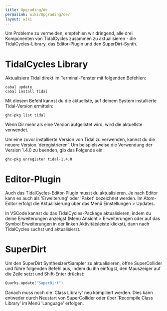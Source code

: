 ```yaml
---
title: Upgrading/de
permalink: wiki/Upgrading/de/
layout: wiki
---
```


<languages/>

Um Probleme zu vermeiden, empfehlen wir dringend, alle drei Komponenten
von TidalCycles zusammen zu aktualisieren - die TidalCycles-Library, das
Editor-Plugin und den SuperDirt-Synth.

# TidalCycles Library

Aktualisiere Tidal direkt im Terminal-Fenster mit folgenden Befehlen:

``` shell
cabal update
cabal install tidal
```

Mit diesem Befehl kannst du die aktuellste, auf deinem System
installierte Tidal-Version ermitteln:

    ghc-pkg list tidal

Wenn Dir mehr als eine Version aufgelistet wird, wird die aktuellste
verwendet.

Um eine zuvor installierte Version von Tidal zu verwenden, kannst du die
neuere Version 'deregistrieren'. Um beispielsweise die Verwendung der
Version 1.4.0 zu beenden, gib das Folgende ein:

    ghc-pkg unregister tidal-1.4.0

# Editor-Plugin

Auch das TidalCycles-Editor-Plugin musst du aktualisieren. Je nach
Editor kann es auch als 'Erweiterung' oder 'Paket' bezeichnet werden. Im
Atom-Editor erfolgt die Aktualisierung über das Menü Einstellungen \>
Updates.

In VSCode kannst du das TidalCycles-Package aktualisieren, indem du
deine Erweiterungen anzeigst (Menü Ansicht \> Erweiterungen oder auf das
Symbol Erweiterungen in der linken Aktivitätsleiste klickst), dann nach
TidalCycles suchst und aktualisierst.

# SuperDirt

Um den SuperDirt Synthesizer/Sampler zu aktualisieren, öffne
SuperCollider und führe folgenden Befehl aus, indem du ihn einfügst, den
Mauszeiger auf die Zeile setzt und Shift-Enter drückst:

``` c
Quarks.update("SuperDirt")
```

Danach muss noch die 'Class Library' neu kompiliert werden. Dies kann
entweder durch Neustart von SuperCollider oder über 'Recompile Class
Library' im Menü 'Language' erfolgen.
